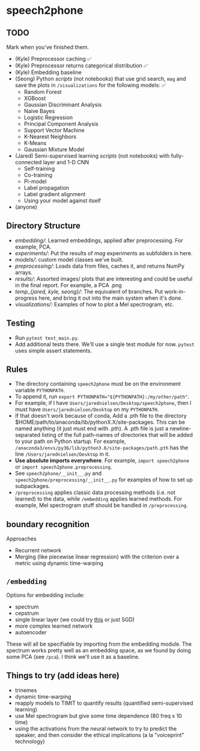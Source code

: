 # speech2phone

## TODO

Mark when you've finished them.

- (Kyle) Preprocessor caching ✅
- (Kyle) Preprocessor returns categorical distribution ✅
- (Kyle) Embedding baseline
- (Seong) Python *scripts* (not notebooks) that use grid search, `mag` and save the plots in `/visualizations` for the following models: ✅
  - Random Forest
  - XGBoost
  - Gaussian Discriminant Analysis
  - Naive Bayes
  - Logistic Regression
  - Principal Component Analysis
  - Support Vector Machine
  - K-Nearest Neighbors
  - K-Means
  - Gaussian Mixture Model
- (Jared) Semi-supervised learning *scripts* (not notebooks) with fully-connected layer and 1-D CNN
  - Self-training
  - Co-training
  - Pi-model
  - Label propagation
  - Label gradient alignment
  - Using your model against itself
- (anyone)

## Directory Structure

- *embedding/*: Learned embeddings, applied after preprocessing. For example, PCA.
- *experiments/*: Put the results of *mag* experiments as subfolders in here.
- *models/*: custom model classes we've built.
- *preprocessing/*: Loads data from files, caches it, and returns NumPy arrays.
- *results/*: Assorted images/ plots that are interesting and could be useful in the final report. For example, a PCA .png
- *temp_{jared, kyle, seong}/*: The equivalent of branches. Put work-in-progress here, and bring it out into the main system when it's done.
- *visualizations/*: Examples of how to plot a Mel spectrogram, etc.

## Testing

- Run `pytest test_main.py`.
- Add additional tests there. We'll use a single test module for now. `pytest` uses simple assert statements.

## Rules

- The directory containing `speech2phone` must be on the environment variable `PYTHONPATH`.
- To append it, run `export PYTHONPATH="${PYTHONPATH}:/my/other/path"`.
- For example, if I have `Users/jarednielsen/Desktop/speech2phone`, then I must have `Users/jarednielsen/Desktop` on my `PYTHONPATH`.
- If that doesn't work because of conda, Add a .pth file to the directory $HOME/path/to/anaconda/lib/pythonX.X/site-packages. This can be named anything (it just must end with .pth). A .pth file is just a newline-separated listing of the full path-names of directories that will be added to your path on Python startup. For example, `/anaconda3/envs/py36/lib/python3.6/site-packages/path.pth` has the line `/Users/jarednielsen/Desktop` in it.
- **Use absolute imports everywhere**. For example, `import speech2phone` or `import speech2phone.preprocessing`.
- See `speech2phone/__init__.py` and `speech2phone/preprocessing/__init__.py` for examples of how to set up subpackages.
- `/preprocessing` applies classic data processing methods (i.e. not learned) to the data, while `/embedding` applies learned methods. For example, Mel spectrogram stuff should be handled in `/preprocessing`.

## boundary recognition

Approaches

- Recurrent network
- Merging (like piecewise linear regression) with the criterion over a metric using dynamic time-warping

## `/embedding`

Options for embedding include:

- spectrum
- cepstrum
- single linear layer (we could try [this](https://ai.stanford.edu/~ang/papers/nips02-metric.pdf) or just SGD)
- more complex learned network
- autoencoder

These will all be specifiable by importing from the embedding module. The spectrum works pretty well as an embedding space, as we found by doing some PCA (see `/pca`). I think we'll use it as a baseline.

## Things to try (add ideas here)

- trinemes
- dynamic time-warping
- reapply models to TIMIT to quantify results (quantified semi-supervised learning)
- use Mel spectrogram but give some time dependence (80 freq x 10 time)
- using the activations from the neural network to try to predict the speaker, and then consider the ethical implications (a la "voiceprint" technology)
